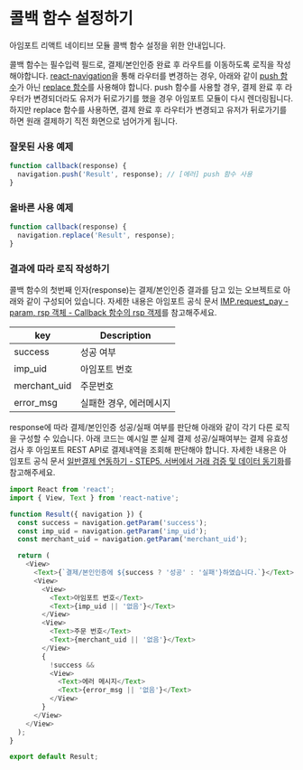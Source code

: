 
# 콜백 함수 설정하기
아임포트 리액트 네이티브 모듈 콜백 함수 설정을 위한 안내입니다.

콜백 함수는 필수입력 필드로, 결제/본인인증 완료 후 라우트를 이동하도록 로직을 작성해야합니다. [react-navigation](https://github.com/react-navigation/react-navigation)을 통해 라우터를 변경하는 경우, 아래와 같이 [push 함수](https://reactnavigation.org/docs/en/stack-actions.html#push)가 아닌 [replace 함수](https://reactnavigation.org/docs/en/stack-actions.html#replace)를 사용해야 합니다.
push 함수를 사용할 경우, 결제 완료 후 라우터가 변경되더라도 유저가 뒤로가기를 했을 경우 아임포트 모듈이 다시 렌더링됩니다. 하지만 replace 함수를 사용하면, 결제 완료 후 라우터가 변경되고 유저가 뒤로가기를 하면 원래 결제하기 직전 화면으로 넘어가게 됩니다.

### 잘못된 사용 예제
```javascript
function callback(response) {
  navigation.push('Result', response); // [에러] push 함수 사용
}
```

### 올바른 사용 예제
```javascript
function callback(response) {
  navigation.replace('Result', response);
}
```

### 결과에 따라 로직 작성하기
콜백 함수의 첫번째 인자(response)는 결제/본인인증 결과를 담고 있는 오브젝트로 아래와 같이 구성되어 있습니다. 자세한 내용은 아임포트 공식 문서 [IMP.request_pay - param, rsp 객체 - Callback 함수의 rsp 객제](https://docs.iamport.kr/tech/imp#callback)를 참고해주세요.

| key           |  Description       | 
| ------------- | ------------------ | 
| success       | 성공 여부            |
| imp_uid       | 아임포트 번호         |
| merchant_uid  | 주문번호             |
| error_msg     | 실패한 경우, 에러메시지  |

response에 따라 결제/본인인증 성공/실패 여부를 판단해 아래와 같이 각기 다른 로직을 구성할 수 있습니다. 아래 코드는 예시일 뿐 실제 결제 성공/실패여부는 결제 유효성 검사 후 아임포트 REST API로 결제내역을 조회해 판단해야 합니다. 자세한 내용은 아임포트 공식 문서 [일반결제 연동하기 - STEP5. 서버에서 거래 검증 및 데이터 동기화](https://docs.iamport.kr/implementation/payment#server-side-logic)를 참고해주세요.

```javascript
import React from 'react';
import { View, Text } from 'react-native';

function Result({ navigation }) {
  const success = navigation.getParam('success');
  const imp_uid = navigation.getParam('imp_uid');
  const merchant_uid = navigation.getParam('merchant_uid');

  return (
    <View>
      <Text>{`결제/본인인증에 ${success ? '성공' : '실패'}하였습니다.`}</Text>
      <View>
        <View>
          <Text>아임포트 번호</Text>
          <Text>{imp_uid || '없음'}</Text>
        </View>
        <View>
          <Text>주문 번호</Text>
          <Text>{merchant_uid || '없음'}</Text>
        </View>
        {
          !success && 
          <View>
            <Text>에러 메시지</Text>
            <Text>{error_msg || '없음'}</Text>
          </View>
        }
      </View>
    </View>
  );
}

export default Result;
```
